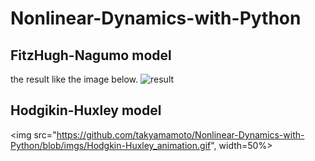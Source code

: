 # Nonlinear-Dynamics-with-Python
## FitzHugh-Nagumo model
the result like the image below.
![result](https://github.com/takyamamoto/Nonlinear-Dynamics-with-Python/blob/imgs/FitzHugh-Nagumo_animation.gif)
## Hodgikin-Huxley model
<img src="https://github.com/takyamamoto/Nonlinear-Dynamics-with-Python/blob/imgs/Hodgkin-Huxley_animation.gif", width=50%>
